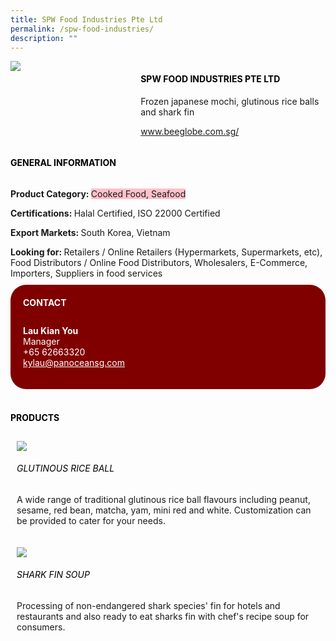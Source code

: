 ```yaml
--- 
title: SPW Food Industries Pte Ltd 
permalink: /spw-food-industries/ 
description: ""
--- 
```

<div class="flex-paragraph"> 
<p style="text-transform: uppercase">
</p>
</div> 
<div class="flex-container" style="display: flex; flex-wrap: wrap;"> 
<div class="card sgds" style="flex: 1 1 40%; display: block;">
<img src="https://drive.google.com/u/0/uc?id=1mQRsHA64iezgWc-6SPFF8kR4zJPLwpBW&amp;export=download">
</div> 
<div class="card-sgds" style="flex: 1 1 58%; display: block; margin-left: 3px"> 
<h4 style="text-transform: uppercase; color: black;">
<b>SPW Food Industries Pte Ltd
</b>
</h4> 
<p>Frozen japanese mochi, glutinous rice balls and shark fin
</p> 
<p>
<a href="http://www.beeglobe.com.sg/" target="_blank">www.beeglobe.com.sg/
</a>
</p> 
</div> 
</div> 
<h4 style="text-transform: uppercase; color: black;">
<b>General Information
</b>
</h4> 
<div class="flex-container" style="display: flex; flex-wrap: wrap;"> 
<div class="card sgds" style="flex: 1 1 65%; display: block; align-self: stretch"> 
<div class="flex-paragraph"> 
<p>
<b>Product Category: 
</b>
<span style="background-color: pink; border-radius: 10 px;">Cooked Food, Seafood
</span>
</p> 
<p>
<b>Certifications: 
</b>Halal Certified, ISO 22000 Certified
</p> 
<p>
<b>Export Markets: 
</b>South Korea, Vietnam
</p> 
<p style="margin-bottom: 10px;">
<b>Looking for: 
</b>Retailers / Online Retailers (Hypermarkets, Supermarkets, etc), Food Distributors / Online Food Distributors, Wholesalers, E-Commerce, Importers, Suppliers in food services
</p> 
</div> 
</div> 
<div class="card sgds" style="flex: 1 1 35%; padding: 10px; display: block; background-color: maroon; border-radius: 25px; align-self: center;"> 
<h4 style="color: white; margin-top: 10px; margin-left: 10px;">CONTACT
</h4> 
<div class="flex-paragraph"> 
<p style="padding: 10px; color: white;">
<b>Lau Kian You
</b>
<br>Manager
<br>+65 62663320
<br>
<a href="mailto:kylau@panoceansg.com" style="color: white;">kylau@panoceansg.com
</a>
</p> 
</div> 
</div> 
</div> 
<br> 
<h4 style="text-transform: uppercase; color: black;">
<b>products
</b>
</h4> 
<div style="display: flex; flex-wrap: wrap;"> 
<div class="card sgds" style="flex: 1 1 47%; margin: 10px; display: block;"> 
<div class="flex-image" style="display: block;">
<img src="https://drive.google.com/u/0/uc?id=15xFU5DHgNU5m0C_6x00F8Ba0KqPF6JoE&export=download">
</div> 
<div class="flex-paragraph"> 
<h6 style="text-transform: uppercase; color: black;">Glutinous Rice Ball
</h6> 
<p>A wide range of traditional glutinous rice ball flavours including peanut, sesame, red bean, matcha, yam, mini red and white. Customization can be provided to cater for your needs.
</p>
</div> 
</div> 
<div class="card sgds" style="flex: 1 1 47%; margin: 10px; display: block;"> 
<div class="flex-image" style="display: block;">
<img src="https://drive.google.com/u/0/uc?id=1Y8yh1HQVAwdjEmIoWp-xGsejSzEh9KHa&export=download">
</div> 
<div class="flex-paragraph"> 
<h6 style="text-transform: uppercase; color: black;">Shark Fin Soup
</h6> 
<p>Processing of non-endangered shark species' fin for hotels and restaurants and also ready to eat sharks fin with chef's recipe soup for consumers.
</p>
</div> 
</div> 
</div>
